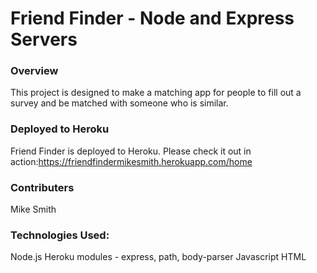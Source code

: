 # Friend Finder - Node and Express Servers

### Overview

This project is designed to make a matching app for people to fill out a survey and be matched with someone who is similar.


### Deployed to Heroku

Friend Finder is deployed to Heroku. Please check it out in action:https://friendfindermikesmith.herokuapp.com/home

### Contributers

Mike Smith

### Technologies Used:

Node.js
Heroku
modules - express, path, body-parser
Javascript
HTML

